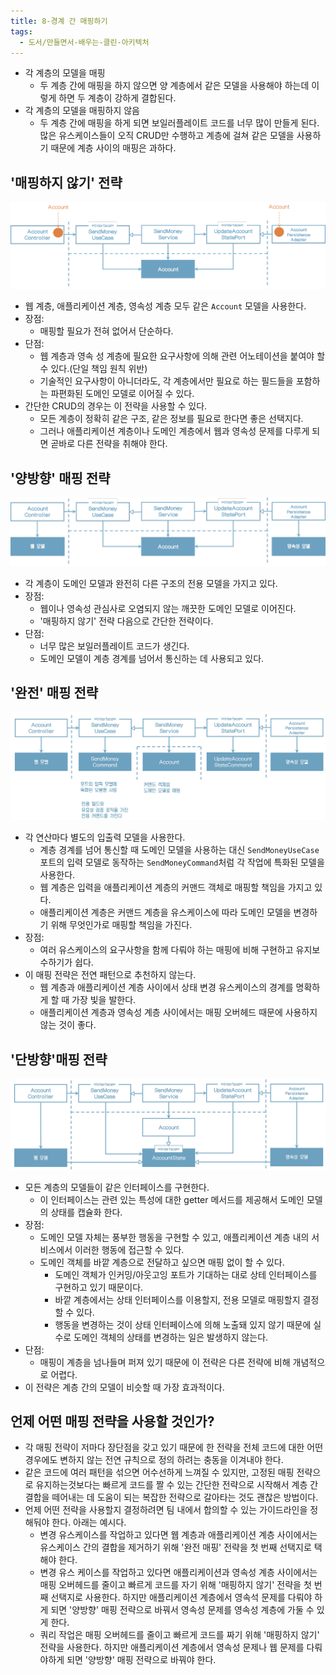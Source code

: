 ```yaml
---
title: 8-경계 간 매핑하기
tags:
  - 도서/만들면서-배우는-클린-아키텍처
---
```

- 각 계층의 모델을 매핑
	- 두 계층 간에 매핑을 하지 않으면 양 계층에서 같은 모델을 사용해야 하는데 이렇게 하면 두 계층이 강하게 결합된다.
- 각 계층의 모델을 매핑하지 않음
	- 두 계층 간에 매핑을 하게 되면 보일러플레이트 코드를 너무 많이 만들게 된다. 많은 유스케이스들이 오직 CRUD만 수행하고 계층에 걸쳐 같은 모델을 사용하기 때문에 계층 사이의 매핑은 과하다.

## '매핑하지 않기' 전략

![](assets/Pasted%20image%2020241218140056.png)

- 웹 계층, 애플리케이션 계층, 영속성 계층 모두 같은 `Account` 모델을 사용한다.
- 장점:
	- 매핑할 필요가 전혀 없어서 단순하다.
- 단점:
	- 웹 계층과 영속 성 계층에 필요한 요구사항에 의해 관련 어노테이션을 붙여야 할 수 있다.(단일 책임 원칙 위반)
	- 기술적인 요구사항이 아니더라도, 각 계층에서만 필요로 하는 필드들을 포함하는 파편화된 도메인 모델로 이어질 수 있다.
- 간단한 CRUD의 경우는 이 전략을 사용할 수 있다.
	- 모든 계층이 정확히 같은 구조, 같은 정보를 필요로 한다면 좋은 선택지다.
	- 그러나 애플리케이션 계층이나 도메인 계층에서 웹과 영속성 문제를 다루게 되면 곧바로 다른 전략을 취해야 한다.

## '양방향' 매핑 전략

![](assets/Pasted%20image%2020241218140702.png)

- 각 계층이 도메인 모델과 완전히 다른 구조의 전용 모델을 가지고 있다.
- 장점:
	- 웹이나 영속성 관심사로 오염되지 않는 깨끗한 도메인 모델로 이어진다.
	- '매핑하지 않기' 전략 다음으로 간단한 전략이다.
- 단점:
	- 너무 많은 보일러플레이트 코드가 생긴다.
	- 도메인 모델이 계층 경계를 넘어서 통신하는 데 사용되고 있다.

## '완전' 매핑 전략

![](assets/Pasted%20image%2020241218141306.png)

- 각 연산마다 별도의 입출력 모델을 사용한다.
	- 계층 경계를 넘어 통신할 때 도메인 모델을 사용하는 대신 `SendMoneyUseCase` 포트의 입력 모델로 동작하는 `SendMoneyCommand`처럼 각 작업에 특화된 모델을 사용한다.
	- 웹 계층은 입력을 애플리케이션 계층의 커맨드 객체로 매핑할 책임을 가지고 있다.
	- 애플리케이션 계층은 커맨드 계층을 유스케이스에 따라 도메인 모델을 변경하기 위해 무엇인가로 매핑할 책임을 가진다.
- 장점:
	- 여러 유스케이스의 요구사항을 함께 다뤄야 하는 매핑에 비해 구현하고 유지보수하기가 쉽다.
- 이 매핑 전략은 전연 패턴으로 추천하지 않는다.
	- 웹 계층과 애플리케이션 계층 사이에서 상태 변경 유스케이스의 경계를 명확하게 할 때 가장 빛을 발한다.
	- 애플리케이션 계층과 영속성 계층 사이에서는 매핑 오버헤드 때문에 사용하지 않는 것이 좋다.

## '단방향'매핑 전략

![](assets/Pasted%20image%2020241218142515.png)

- 모든 계층의 모델들이 같은 인터페이스를 구현한다.
	- 이 인터페이스는 관련 있는 특성에 대한 getter 메서드를 제공해서 도메인 모델의 상태를 캡슐화 한다.
- 장점:
	- 도메인 모델 자체는 풍부한 행동을 구현할 수 있고, 애플리케이션 계층 내의 서비스에서 이러한 행동에 접근할 수 있다.
	- 도메인 객체를 바깥 계층으로 전달하고 싶으면 매핑 없이 할 수 있다.
		- 도메인 객체가 인커밍/아웃고잉 포트가 기대하는 대로 상테 인터페이스를 구현하고 있기 때문이다.
		- 바깥 계층에서는 상태 인터페이스를 이용할지, 전용 모델로 매핑할지 결정할 수 있다.
		- 행동을 변경하는 것이 상태 인터페이스에 의해 노출돼 있지 않기 때문에 실수로 도메인 객체의 상태를 변경하는 일은 발생하지 않는다.
- 단점:
	- 매핑이 계층을 넘나들며 퍼져 있기 때문에 이 전략은 다른 전략에 비해 개념적으로 어렵다.
- 이 전략은 계층 간의 모델이 비슷할 때 가장 효과적이다.

## 언제 어떤 매핑 전략을 사용할 것인가?

- 각 매핑 전략이 저마다 장단점을 갖고 있기 때문에 한 전략을 전체 코드에 대한 어떤 경우에도 변하지 않는 전연 규칙으로 정의 하려는 충동을 이겨내야 한다.
- 같은 코드에 여러 패턴을 섞으면 어수선하게 느껴질 수 있지만, 고정된 매핑 전략으로 유지하는것보다는 빠르게 코드를 짤 수 있는 간단한 전략으로 시작해서 계층 간 결합을 떼어내는 데 도움이 되는 복잡한 전략으로 갈아타는 것도 괜찮은 방법이다.
- 언제 어떤 전략을 사용할지 결정하려면 팀 내에서 합의할 수 있는 가이드라인을 정해둬야 한다. 아래는 예시다.
	- 변경 유스케이스를 작업하고 있다면 웹 계층과 애플리케이션 계층 사이에서는 유스케이스 간의 결합을 제거하기 위해 '완전 매핑' 전략을 첫 번째 선택지로 택해야 한다.
	- 변경 유스 케이스를 작업하고 있다면 애플리케이션과 영속성 계층 사이에서는 매핑 오버헤드를 줄이고 빠르게 코드를 자기 위해 '매핑하지 않기' 전략을 첫 번째 선택지로 사용한다. 하지만 애플리케이션 계층에서 영속석 문제를 다뤄야 하게 되면 '양방향' 매핑 전략으로 바꿔서 영속성 문제를 영속성 계층에 가둘 수 있게 한다.
	- 쿼리 작업은 매핑 오버헤드를 줄이고 빠르게 코드를 짜기 위해 '매핑하지 않기' 전략을 사용한다. 하지만 애플리케이션 계층에서 영속성 문제나 웹 문제를 다뤄야하게 되면 '양방향' 매핑 전략으로 바꿔야 한다.
